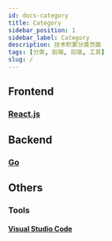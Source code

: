 ```yaml
---
id: docs-category
title: Category
sidebar_position: 1
sidebar_label: Category
description: 技术积累分类页面
tags: [分类, 前端, 后端, 工具]
slug: /
---
```


<!-- 当手写侧边栏或者使用与文档相关的布局或钩子时，ID 会被用来指代某篇文档。 -->

## Frontend

### [React.js](/docs/category.md)

## Backend

### [Go](/docs/category.md)

## Others

### Tools

#### [Visual Studio Code](/docs/Visual%20Studio%20Code)
